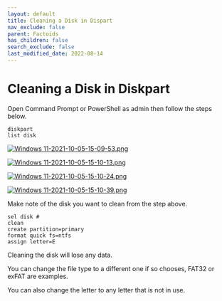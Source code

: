 ```yaml
---
layout: default
title: Cleaning a Disk in Dispart
nav_exclude: false
parent: Factoids
has_children: false
search_exclude: false
last_modified_date: 2022-08-14
---
```

# Cleaning a Disk in Diskpart
Open Command Prompt or PowerShell as admin then follow the steps below.

```
diskpart
list disk
```

[![Windows 11-2021-10-05-15-09-53.png](/assets/install-11/windows-11-2021-10-05-15-09-53.png)](/assets/install-11/windows-11-2021-10-05-15-09-53.png)

[![Windows 11-2021-10-05-15-10-13.png](/assets/install-11/windows-11-2021-10-05-15-10-13.png)](/assets/install-11/windows-11-2021-10-05-15-10-13.png)

[![Windows 11-2021-10-05-15-10-24.png](/assets/install-11/windows-11-2021-10-05-15-10-24.png)](/assets/install-11/windows-11-2021-10-05-15-10-24.png)

[![Windows 11-2021-10-05-15-10-39.png](/assets/install-11/windows-11-2021-10-05-15-10-39.png)](/assets/install-11/windows-11-2021-10-05-15-10-39.png)

Make note of the disk you want to clean from the step above.
```
sel disk #
clean
create partition=primary
format quick fs=ntfs
assign letter=E
```
Cleaning the disk will lose any data.

You can change the file type to a different one if so chooses, FAT32 or exFAT are examples.

You can also change the letter to any letter that is not in use. 
